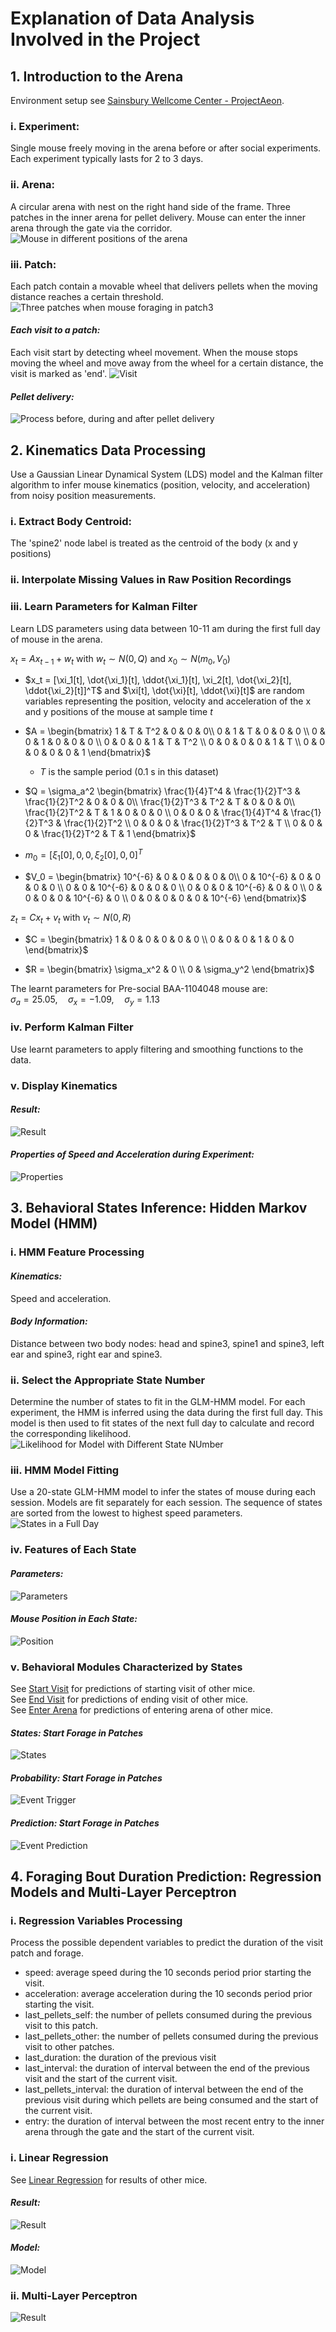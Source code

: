 # **Explanation of Data Analysis Involved in the Project**

## **1. Introduction to the Arena**
Environment setup see [Sainsbury Wellcome Center - ProjectAeon](https://github.com/SainsburyWellcomeCentre/aeon_blog/tree/main).

### **i. Experiment:**  
Single mouse freely moving in the arena before or after social experiments. Each experiment typically lasts for 2 to 3 days. 
### **ii. Arena:**    
A circular arena with nest on the right hand side of the frame. Three patches in the inner arena for pellet delivery. Mouse can enter the inner arena through the gate via the corridor.  
![Mouse in different positions of the arena](../Images/Introduction/Arena.png)  
### **iii. Patch:**  
Each patch contain a movable wheel that delivers pellets when the moving distance reaches a certain threshold.  
![Three patches when mouse foraging in patch3](../Images/Introduction/Patches.png)
#### ***Each visit to a patch:*** 
Each visit start by detecting wheel movement. When the mouse stops moving the wheel and move away from the wheel for a certain distance,
the visit is marked as 'end'.
![Visit](../Images/Introduction/Visit.png)
#### ***Pellet delivery:***
![Process before, during and after pellet delivery](../Images/Introduction/PelletDeliveryProcess.png)

## **2. Kinematics Data Processing**
Use a Gaussian Linear Dynamical System (LDS) model and the Kalman filter algorithm to infer mouse kinematics (position, velocity, and acceleration) from noisy position measurements.  

### **i. Extract Body Centroid:**
The 'spine2' node label is treated as the centroid of the body (x and y positions)  
### **ii. Interpolate Missing Values in Raw Position Recordings**

### **iii. Learn Parameters for Kalman Filter**
Learn LDS parameters using data between 10-11 am during the first full day of mouse in the arena.  

$x_t = Ax_{t-1} + w_t$  with  $w_t \sim N(0,Q)$  and  $x_0 \sim N(m_0, V_0)$  
- $x_t = [\xi_1[t], \dot{\xi_1}[t], \ddot{\xi_1}[t], \xi_2[t], \dot{\xi_2}[t], \ddot{\xi_2}[t]]^T$ and $\xi[t], \dot{\xi}[t], \ddot{\xi}[t]$ are random variables representing the position, velocity and acceleration of the x and y positions of the mouse at sample time $t$  

- $A = 
\begin{bmatrix}
1 & T & T^2 & 0 & 0 & 0\\
0 & 1 & T & 0 & 0 & 0 \\
0 & 0 & 1 & 0 & 0 & 0 \\
0 & 0 & 0 & 1 & T & T^2 \\
0 & 0 & 0 & 0 & 1 & T \\
0 & 0 & 0 & 0 & 0 & 1 
\end{bmatrix}$  
    - $T$ is the sample period (0.1 s in this dataset)  

- $Q = \sigma_a^2 
\begin{bmatrix}
\frac{1}{4}T^4 & \frac{1}{2}T^3 & \frac{1}{2}T^2 & 0 & 0 & 0\\
\frac{1}{2}T^3 & T^2 & T & 0 & 0 & 0\\
\frac{1}{2}T^2 & T & 1 & 0 & 0 & 0 \\
0 & 0 & 0 & \frac{1}{4}T^4 & \frac{1}{2}T^3 & \frac{1}{2}T^2 \\
0 & 0 & 0 & \frac{1}{2}T^3 & T^2 & T \\
0 & 0 & 0 & \frac{1}{2}T^2 & T & 1
\end{bmatrix}$  

- $m_0 = 
[\xi_1[0], 0, 0, \xi_2[0], 0, 0]^T$  

- $V_0 = 
\begin{bmatrix}
10^{-6} & 0 & 0 & 0 & 0 & 0\\
0 & 10^{-6} & 0 & 0 & 0 & 0 \\
0 & 0 & 10^{-6} & 0 & 0 & 0 \\
0 & 0 & 0 & 10^{-6} & 0 & 0 \\
0 & 0 & 0 & 0 & 10^{-6} & 0 \\
0 & 0 & 0 & 0 & 0 & 10^{-6} 
\end{bmatrix}$  

$z_t = Cx_t + v_t$  with  $v_t \sim N(0,R)$  

- $C = 
\begin{bmatrix} 
1 & 0 & 0 & 0 & 0 & 0 \\
0 & 0 & 0 & 1 & 0 & 0
\end{bmatrix}$  

- $R = 
\begin{bmatrix} 
\sigma_x^2 & 0  \\
0 & \sigma_y^2
\end{bmatrix}$  

The learnt parameters for Pre-social BAA-1104048 mouse are:  
$\sigma_a =  25.05, \quad \sigma_x=-1.09, \quad \sigma_y=1.13$  

### **iv. Perform Kalman Filter**
Use learnt parameters to apply filtering and smoothing functions to the data. 

### **v. Display Kinematics**
#### ***Result:*** 
![Result](../Images/Social_LDS/Pre_BAA-1104048.png)
#### ***Properties of Speed and Acceleration during Experiment:*** 
![Properties](../Images/Social_LDS/Properties_Pre_BAA-1104048.png)


## **3. Behavioral States Inference: Hidden Markov Model (HMM)** 
### **i. HMM Feature Processing**
#### ***Kinematics:*** 
Speed and acceleration.
#### ***Body Information:***
Distance between two body nodes: head and spine3, spine1 and spine3, left ear and spine3, right ear and spine3.

### **ii. Select the Appropriate State Number**
Determine the number of states to fit in the GLM-HMM model.
For each experiment, the HMM is inferred using the data during the first full day. This model is then used to fit states of the next full day
to calculate and record the corresponding likelihood.
![Likelihood for Model with Different State NUmber](../Images/Social_HMM/StateNumber/Pre_BAA-1104048.png)

### **iii. HMM Model Fitting**
Use a 20-state GLM-HMM model to infer the states of mouse during each session.
Models are fit separately for each session.
The sequence of states are sorted from the lowest to highest speed parameters.
 ![States in a Full Day](../Images/Social_HMM/State/Pre_BAA-1104048.png)

### **iv. Features of Each State**
#### ***Parameters:***
 ![Parameters](../Images/Social_HMM/Feature/Pre_BAA-1104048.png)
#### ***Mouse Position in Each State:*** 
 ![Position](../Images/Social_HMM/Position/Pre_BAA-1104048.png)

### **v. Behavioral Modules Characterized by States**
See [Start Visit](../Results/StartVisit.md) for predictions of starting visit of other mice.  
See [End Visit](../Results/EndVisit.md) for predictions of ending visit of other mice.  
See [Enter Arena](../Results/EnterArena.md) for predictions of entering arena of other mice.  
#### ***States: Start Forage in Patches***
 ![States](../Images/Social_HMM/EnterVisit/Pre_BAA-1104048.png)
 #### ***Probability: Start Forage in Patches***
 ![Event Trigger](../Images/Social_HMM/EnterVisit/Pre_BAA-1104048_Prediction.png)
  #### ***Prediction: Start Forage in Patches***
 ![Event Prediction](../Images/Social_HMM/EnterVisit/Pre_BAA-1104048_Prediction_Full.png)

## **4. Foraging Bout Duration Prediction: Regression Models and Multi-Layer Perceptron**
### **i. Regression Variables Processing**
Process the possible dependent variables to predict the duration of the visit patch and forage. 
- speed: average speed during the 10 seconds period prior starting the visit.  
- acceleration: average acceleration during the 10 seconds period prior starting the visit.  
- last_pellets_self: the number of pellets consumed during the previous visit to this patch.  
- last_pellets_other: the number of pellets consumed during the previous visit to other patches.
- last_duration: the duration of the previous visit
- last_interval: the duration of interval between the end of the previous visit and the start of the current visit.
- last_pellets_interval: the duration of interval between the end of the previous visit during which pellets are being consumed and the start of the current visit.  
- entry: the duration of interval between the most recent entry to the inner arena through the gate and the start of the current visit.  

### **i. Linear Regression**
See [Linear Regression](../Results/LinearRegression.md) for results of other mice.
#### ***Result:***
 ![Result](../Images/Social_Regression/Pre-BAA-1104048/Linear_Regression.png)
#### ***Model:***
 ![Model](../Images/Social_Regression/Pre-BAA-1104048/Model_Linear_Regression.png)

### **ii. Multi-Layer Perceptron**
![Result](../Images/Social_Regression/Pre-BAA-1104048/MLP.png)
